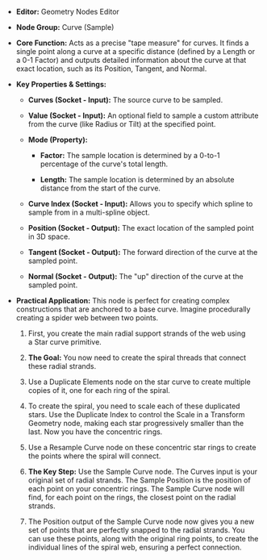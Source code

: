 - **Editor:** Geometry Nodes Editor
    
- **Node Group:** Curve (Sample)
    
- **Core Function:** Acts as a precise "tape measure" for curves. It finds a single point along a curve at a specific distance (defined by a Length or a 0-1 Factor) and outputs detailed information about the curve at that exact location, such as its Position, Tangent, and Normal.
    
- **Key Properties & Settings:**
    
    - **Curves (Socket - Input):** The source curve to be sampled.
        
    - **Value (Socket - Input):** An optional field to sample a custom attribute from the curve (like Radius or Tilt) at the specified point.
        
    - **Mode (Property):**
        
        - **Factor:** The sample location is determined by a 0-to-1 percentage of the curve's total length.
            
        - **Length:** The sample location is determined by an absolute distance from the start of the curve.
            
    - **Curve Index (Socket - Input):** Allows you to specify which spline to sample from in a multi-spline object.
        
    - **Position (Socket - Output):** The exact location of the sampled point in 3D space.
        
    - **Tangent (Socket - Output):** The forward direction of the curve at the sampled point.
        
    - **Normal (Socket - Output):** The "up" direction of the curve at the sampled point.
        
- **Practical Application:** This node is perfect for creating complex constructions that are anchored to a base curve. Imagine procedurally creating a spider web between two points.
    
    1. First, you create the main radial support strands of the web using a Star curve primitive.
        
    2. **The Goal:** You now need to create the spiral threads that connect these radial strands.
        
    3. Use a Duplicate Elements node on the star curve to create multiple copies of it, one for each ring of the spiral.
        
    4. To create the spiral, you need to scale each of these duplicated stars. Use the Duplicate Index to control the Scale in a Transform Geometry node, making each star progressively smaller than the last. Now you have the concentric rings.
        
    5. Use a Resample Curve node on these concentric star rings to create the points where the spiral will connect.
        
    6. **The Key Step:** Use the Sample Curve node. The Curves input is your original set of radial strands. The Sample Position is the position of each point on your concentric rings. The Sample Curve node will find, for each point on the rings, the closest point on the radial strands.
        
    7. The Position output of the Sample Curve node now gives you a new set of points that are perfectly snapped to the radial strands. You can use these points, along with the original ring points, to create the individual lines of the spiral web, ensuring a perfect connection.